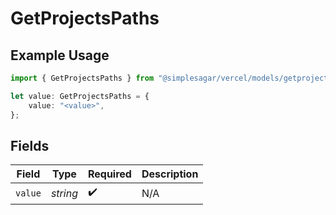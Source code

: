 # GetProjectsPaths

## Example Usage

```typescript
import { GetProjectsPaths } from "@simplesagar/vercel/models/getprojectsop.js";

let value: GetProjectsPaths = {
    value: "<value>",
};
```

## Fields

| Field              | Type               | Required           | Description        |
| ------------------ | ------------------ | ------------------ | ------------------ |
| `value`            | *string*           | :heavy_check_mark: | N/A                |